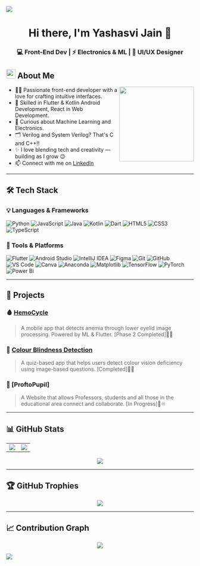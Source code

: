<!-- Gruvbox Horizontal Divider -->
<img src="https://user-images.githubusercontent.com/73097560/115834477-dbab4500-a447-11eb-908a-139a6edaec5c.gif">

<h1 align="center">Hi there, I'm Yashasvi Jain 👋</h1>

<div align="center">
  <h3>💻 Front-End Dev | ⚡ Electronics & ML | 🎨 UI/UX Designer</h3>
</div>

<!-- About Section -->
## <img src="https://github.com/7oSkaaa/7oSkaaa/blob/main/Images/about_me.gif?raw=true" width="25px"> About Me

<img align="right" src="https://media.giphy.com/media/SWoSkN6DxTszqIKEqv/giphy.gif" width="200px"/>

- 👩‍💻 Passionate front-end developer with a love for crafting intuitive interfaces.
- 📱 Skilled in Flutter & Kotlin Android Development, React in Web Development.
- 🧠 Curious about Machine Learning and Electronics.
- 🗂 Verilog and System Verilog? That's C and C++!!
- ✨ I love blending tech and creativity — building as I grow 😉
- 📫 Connect with me on [LinkedIn](https://www.linkedin.com/in/yashasvi-jain-44a553322/)

---

## 🛠️ Tech Stack

### 💡 Languages & Frameworks

![Python](https://img.shields.io/badge/python-3670A0?style=for-the-badge&logo=python&logoColor=ffdd54)
![JavaScript](https://img.shields.io/badge/-JavaScript-F7DF1E?style=flat&logo=javascript&logoColor=000)
![Java](https://img.shields.io/badge/java-%23ED8B00.svg?style=for-the-badge&logo=openjdk&logoColor=white)
![Kotlin](https://img.shields.io/badge/-Kotlin-0095D5?style=flat&logo=kotlin&logoColor=fff)
![Dart](https://img.shields.io/badge/-Dart-0175C2?style=flat&logo=dart&logoColor=fff)
![HTML5](https://img.shields.io/badge/-HTML5-E34F26?style=flat&logo=html5&logoColor=fff)
![CSS3](https://img.shields.io/badge/-CSS3-1572B6?style=flat&logo=css3)
![TypeScript](https://img.shields.io/badge/typescript-%23007ACC.svg?style=for-the-badge&logo=typescript&logoColor=white)

### 🧰 Tools & Platforms

![Flutter](https://img.shields.io/badge/-Flutter-02569B?style=flat&logo=flutter)
![Android Studio](https://img.shields.io/badge/-Android%20Studio-3DDC84?style=flat&logo=android-studio)
![IntelliJ IDEA](https://img.shields.io/badge/IntelliJIDEA-000000.svg?style=for-the-badge&logo=intellij-idea&logoColor=white)
![Figma](https://img.shields.io/badge/-Figma-F24E1E?style=flat&logo=figma)
![Git](https://img.shields.io/badge/-Git-F05032?style=flat&logo=git)
![GitHub](https://img.shields.io/badge/-GitHub-181717?style=flat&logo=github)
![VS Code](https://img.shields.io/badge/-VS%20Code-007ACC?style=flat&logo=visual-studio-code)
![Canva](https://img.shields.io/badge/Canva-%2300C4CC.svg?style=for-the-badge&logo=Canva&logoColor=white)
![Anaconda](https://img.shields.io/badge/Anaconda-%2344A833.svg?style=for-the-badge&logo=anaconda&logoColor=white)
![Matplotlib](https://img.shields.io/badge/Matplotlib-%23ffffff.svg?style=for-the-badge&logo=Matplotlib&logoColor=black)
![TensorFlow](https://img.shields.io/badge/TensorFlow-%23FF6F00.svg?style=for-the-badge&logo=TensorFlow&logoColor=white)
![PyTorch](https://img.shields.io/badge/PyTorch-%23EE4C2C.svg?style=for-the-badge&logo=PyTorch&logoColor=white)
![Power Bi](https://img.shields.io/badge/power_bi-F2C811?style=for-the-badge&logo=powerbi&logoColor=black)

---

## 🚀 Projects

### 🩸 [HemoCycle](https://github.com/Y4shu/HemoCycle-2)
> A mobile app that detects anemia through lower eyelid image processing. Powered by ML & Flutter. [Phase 2 Completed]🧬📱

### 🎨 [Colour Blindness Detection](https://github.com/Y4shu/ColourBlindnessDetection)
> A quiz-based app that helps users detect colour vision deficiency using image-based questions. [Completed]🌈🧠

### 📡 [ProftoPupil]
> A Website that allows Professors, students and all those in the educational area connect and collaborate. [In Progress]🤝♾️

---

## 📊 GitHub Stats

<table>
<tr>
<td>
  <img src="https://github-readme-stats.vercel.app/api?username=Y4shu&theme=gruvbox&show_icons=true&count_private=true" />
</td>
<td>
  <img src="https://github-readme-stats.vercel.app/api/top-langs/?username=Y4shu&theme=gruvbox&layout=compact" />
</td>
</tr>
</table>

<div align="center">
  <img src="https://github-readme-streak-stats.herokuapp.com/?user=Y4shu&theme=gruvbox&hide_border=false" />
</div>

---

## 🏆 GitHub Trophies

<p align="center">
  <img src="https://github-profile-trophy.vercel.app/?username=Y4shu&theme=gruvbox&no-frame=true&margin-w=10&column=7" />
</p>

---

## 📈 Contribution Graph

<p align="center">
  <img src="https://github-readme-activity-graph.vercel.app/graph?username=Y4shu&theme=gruvbox" />
</p>

<!-- Gruvbox Horizontal Divider -->
<img src="https://user-images.githubusercontent.com/73097560/115834477-dbab4500-a447-11eb-908a-139a6edaec5c.gif">
